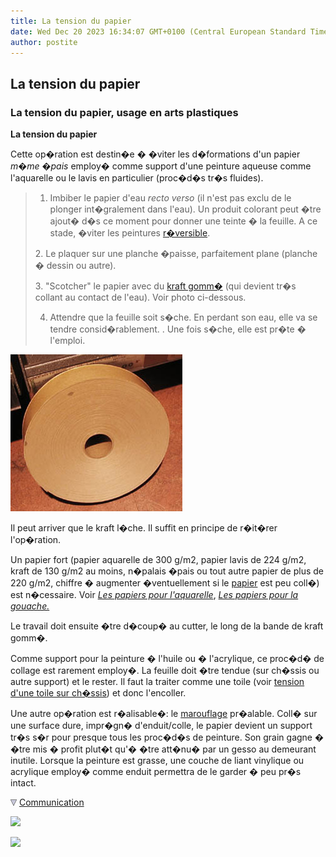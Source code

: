 ```yaml
---
title: La tension du papier
date: Wed Dec 20 2023 16:34:07 GMT+0100 (Central European Standard Time)
author: postite
---
```


## La tension du papier
### La tension du papier, usage en arts plastiques
 **La tension du papier**  

Cette op�ration est destin�e � �viter les d�formations d'un papier _m�me �pais_ employ� comme support d'une peinture aqueuse comme l'aquarelle ou le lavis en particulier (proc�d�s tr�s fluides).

> 1. Imbiber le papier d'eau _recto verso_ (il n'est pas exclu de le plonger int�gralement dans l'eau). Un produit colorant peut �tre ajout� d�s ce moment pour donner une teinte � la feuille. A ce stade, �viter les peintures [r�versible](qr.html#reversibilite).
> 
> 2\. Le plaquer sur une planche �paisse, parfaitement plane (planche � dessin ou autre).
> 
> 3\. "Scotcher" le papier avec du [kraft gomm�](papiersspeciaux.html#kraftgomme) (qui devient tr�s collant au contact de l'eau). Voir photo ci-dessous.
> 
> 4. Attendre que la feuille soit s�che. En perdant son eau, elle va se tendre consid�rablement. . Une fois s�che, elle est pr�te � l'emploi.

![](images/kraftgommeversionweb.jpg)

Il peut arriver que le kraft l�che. Il suffit en principe de r�it�rer l'op�ration.

Un papier fort (papier aquarelle de 300 g/m2, papier lavis de 224 g/m2, kraft de 130 g/m2 au moins, n�palais �pais ou tout autre papier de plus de 220 g/m2, chiffre � augmenter �ventuellement si le [papier](papier.html) est peu coll�) est n�cessaire. Voir _[Les papiers pour l'aquarelle](papierspourlaquarelle.html)_, _[Les papiers pour la gouache.](papiersgouache.html)_

Le travail doit ensuite �tre d�coup� au cutter, le long de la bande de kraft gomm�.

Comme support pour la peinture � l'huile ou � l'acrylique, ce proc�d� de collage est rarement employ�. La feuille doit �tre tendue (sur ch�ssis ou autre support) et le rester. Il faut la traiter comme une toile (voir [tension d'une toile sur ch�ssis](tensionsurchassis.html)) et donc l'encoller.

Une autre op�ration est r�alisable�: le [marouflage](marouflage.html) pr�alable. Coll� sur une surface dure, impr�gn� d'enduit/colle, le papier devient un support tr�s s�r pour presque tous les proc�d�s de peinture. Son grain gagne � �tre mis � profit plut�t qu'� �tre att�nu� par un gesso au demeurant inutile. Lorsque la peinture est grasse, une couche de liant vinylique ou acrylique employ� comme enduit permettra de le garder � peu pr�s intact.



![](images/flechebas.gif) [Communication](http://www.artrealite.com/annonceurs.htm) 

[![](https://cbonvin.fr/sites/regie.artrealite.com/visuels/campagne1.png)](index-2.html#20131014)

![](https://cbonvin.fr/sites/regie.artrealite.com/visuels/campagne2.png)
